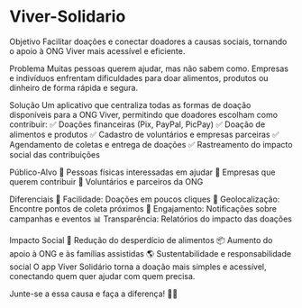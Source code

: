 # Viver-Solidario

Objetivo
Facilitar doações e conectar doadores a causas sociais, tornando o apoio à ONG Viver mais acessível e eficiente.

Problema
Muitas pessoas querem ajudar, mas não sabem como. Empresas e indivíduos enfrentam dificuldades para doar alimentos, produtos ou dinheiro de forma rápida e segura.

Solução
Um aplicativo que centraliza todas as formas de doação disponíveis para a ONG Viver, permitindo que doadores escolham como contribuir:
✅ Doações financeiras (Pix, PayPal, PicPay)
✅ Doação de alimentos e produtos
✅ Cadastro de voluntários e empresas parceiras
✅ Agendamento de coletas e entrega de doações
✅ Rastreamento do impacto social das contribuições

Público-Alvo
👥 Pessoas físicas interessadas em ajudar
🏢 Empresas que querem contribuir
🤝 Voluntários e parceiros da ONG

Diferenciais
🚀 Facilidade: Doações em poucos cliques
📍 Geolocalização: Encontre pontos de coleta próximos
📢 Engajamento: Notificações sobre campanhas e eventos
📊 Transparência: Relatórios do impacto das doações

Impacto Social
💛 Redução do desperdício de alimentos
📦 Aumento do apoio à ONG e às famílias assistidas
🌎 Sustentabilidade e responsabilidade social
O app Viver Solidário torna a doação mais simples e acessível, conectando quem quer ajudar com quem precisa.

Junte-se a essa causa e faça a diferença! 🌱💖
